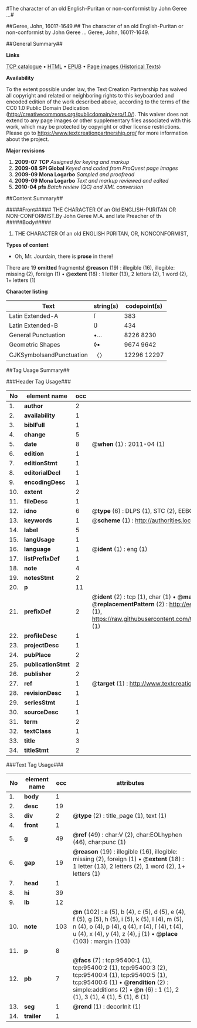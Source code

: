 #The character of an old English-Puritan or non-conformist by John Geree ...#

##Geree, John, 1601?-1649.##
The character of an old English-Puritan or non-conformist by John Geree ...
Geree, John, 1601?-1649.

##General Summary##

**Links**

[TCP catalogue](http://www.ota.ox.ac.uk/tcp/)  • 
[HTML](http://tei.it.ox.ac.uk/tcp/Texts-HTML/free/A42/A42652.html)  • 
[EPUB](http://tei.it.ox.ac.uk/tcp/Texts-EPUB/free/A42/A42652.epub) • 
[Page images (Historical Texts)](https://historicaltexts.jisc.ac.uk/eebo-12921925e)

**Availability**

To the extent possible under law, the Text Creation Partnership has waived all copyright and related or neighboring rights to this keyboarded and encoded edition of the work described above, according to the terms of the CC0 1.0 Public Domain Dedication (http://creativecommons.org/publicdomain/zero/1.0/). This waiver does not extend to any page images or other supplementary files associated with this work, which may be protected by copyright or other license restrictions. Please go to https://www.textcreationpartnership.org/ for more information about the project.

**Major revisions**

1. __2009-07__ __TCP__ *Assigned for keying and markup*
1. __2009-08__ __SPi Global__ *Keyed and coded from ProQuest page images*
1. __2009-09__ __Mona Logarbo__ *Sampled and proofread*
1. __2009-09__ __Mona Logarbo__ *Text and markup reviewed and edited*
1. __2010-04__ __pfs__ *Batch review (QC) and XML conversion*

##Content Summary##

#####Front#####
THE CHARACTER Of an Old ENGLISH-PƲRITAN OR NON-CONFORMIST.By John Geree M.A. and late Preacher of th
#####Body#####

1. THE CHARACTER Of an old ENGLISH PƲRITAN, OR, NONCONFORMIST,

**Types of content**

  * Oh, Mr. Jourdain, there is **prose** in there!

There are 19 **omitted** fragments! 
 @__reason__ (19) : illegible (16), illegible: missing (2), foreign (1)  •  @__extent__ (18) : 1 letter (13), 2 letters (2), 1 word (2), 1+ letters (1)

**Character listing**


|Text|string(s)|codepoint(s)|
|---|---|---|
|Latin Extended-A|ſ|383|
|Latin Extended-B|Ʋ|434|
|General Punctuation|•…|8226 8230|
|Geometric Shapes|◊▪|9674 9642|
|CJKSymbolsandPunctuation|〈〉|12296 12297|

##Tag Usage Summary##

###Header Tag Usage###

|No|element name|occ|attributes|
|---|---|---|---|
|1.|__author__|2||
|2.|__availability__|1||
|3.|__biblFull__|1||
|4.|__change__|5||
|5.|__date__|8| @__when__ (1) : 2011-04 (1)|
|6.|__edition__|1||
|7.|__editionStmt__|1||
|8.|__editorialDecl__|1||
|9.|__encodingDesc__|1||
|10.|__extent__|2||
|11.|__fileDesc__|1||
|12.|__idno__|6| @__type__ (6) : DLPS (1), STC (2), EEBO-CITATION (1), OCLC (1), VID (1)|
|13.|__keywords__|1| @__scheme__ (1) : http://authorities.loc.gov/ (1)|
|14.|__label__|5||
|15.|__langUsage__|1||
|16.|__language__|1| @__ident__ (1) : eng (1)|
|17.|__listPrefixDef__|1||
|18.|__note__|4||
|19.|__notesStmt__|2||
|20.|__p__|11||
|21.|__prefixDef__|2| @__ident__ (2) : tcp (1), char (1)  •  @__matchPattern__ (2) : ([0-9\-]+):([0-9IVX]+) (1), (.+) (1)  •  @__replacementPattern__ (2) : http://eebo.chadwyck.com/downloadtiff?vid=$1&page=$2 (1), https://raw.githubusercontent.com/textcreationpartnership/Texts/master/tcpchars.xml#$1 (1)|
|22.|__profileDesc__|1||
|23.|__projectDesc__|1||
|24.|__pubPlace__|2||
|25.|__publicationStmt__|2||
|26.|__publisher__|2||
|27.|__ref__|1| @__target__ (1) : http://www.textcreationpartnership.org/docs/. (1)|
|28.|__revisionDesc__|1||
|29.|__seriesStmt__|1||
|30.|__sourceDesc__|1||
|31.|__term__|2||
|32.|__textClass__|1||
|33.|__title__|3||
|34.|__titleStmt__|2||


###Text Tag Usage###

|No|element name|occ|attributes|
|---|---|---|---|
|1.|__body__|1||
|2.|__desc__|19||
|3.|__div__|2| @__type__ (2) : title_page (1), text (1)|
|4.|__front__|1||
|5.|__g__|49| @__ref__ (49) : char:V (2), char:EOLhyphen (46), char:punc (1)|
|6.|__gap__|19| @__reason__ (19) : illegible (16), illegible: missing (2), foreign (1)  •  @__extent__ (18) : 1 letter (13), 2 letters (2), 1 word (2), 1+ letters (1)|
|7.|__head__|1||
|8.|__hi__|39||
|9.|__lb__|12||
|10.|__note__|103| @__n__ (102) : a (5), b (4), c (5), d (5), e (4), f (5), g (5), h (5), i (5), k (5), l (4), m (5), n (4), o (4), p (4), q (4), r (4), ſ (4), t (4), u (4), x (4), y (4), z (4), j (1)  •  @__place__ (103) : margin (103)|
|11.|__p__|8||
|12.|__pb__|7| @__facs__ (7) : tcp:95400:1 (1), tcp:95400:2 (1), tcp:95400:3 (2), tcp:95400:4 (1), tcp:95400:5 (1), tcp:95400:6 (1)  •  @__rendition__ (2) : simple:additions (2)  •  @__n__ (6) : 1 (1), 2 (1), 3 (1), 4 (1), 5 (1), 6 (1)|
|13.|__seg__|1| @__rend__ (1) : decorInit (1)|
|14.|__trailer__|1||
